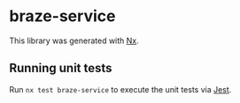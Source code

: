 # braze-service

This library was generated with [Nx](https://nx.dev).

## Running unit tests

Run `nx test braze-service` to execute the unit tests via [Jest](https://jestjs.io).
